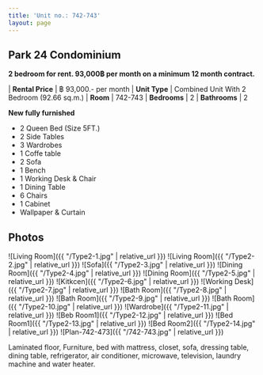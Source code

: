 ```yaml
---
title: 'Unit no.: 742-743'
layout: page
---
```


## Park 24 Condominium

**2 bedroom for rent. 93,000฿ per month on a minimum 12 month contract.**

| **Rental Price**  |  ฿ 93,000.- per month
| **Unit Type**     |  Combined Unit With 2 Bedroom (92.66 sq.m.)
| **Room**          |  742-743
| **Bedrooms**      |  2
| **Bathrooms**     |  2

**New fully furnished**

* 2 Queen Bed (Size 5FT.)
* 2 Side Tables
* 3 Wardrobes
* 1 Coffe table
* 2 Sofa
* 1 Bench
* 1 Working Desk & Chair
* 1 Dining Table
* 6 Chairs
* 1 Cabinet
* Wallpaper & Curtain

## Photos

![Living Room]({{ "/Type2-1.jpg" | relative_url }})
![Living Room]({{ "/Type2-2.jpg" | relative_url }})
![Sofa]({{ "/Type2-3.jpg" | relative_url }})
![Dining Room]({{ "/Type2-4.jpg" | relative_url }})
![Dining Room]({{ "/Type2-5.jpg" | relative_url }})
![Kitkcen]({{ "/Type2-6.jpg" | relative_url }})
![Working Desk]({{ "/Type2-7.jpg" | relative_url }})
![Bath Room]({{ "/Type2-8.jpg" | relative_url }})
![Bath Room]({{ "/Type2-9.jpg" | relative_url }})
![Bath Room]({{ "/Type2-10.jpg" | relative_url }})
![Wardrobe]({{ "/Type2-11.jpg" | relative_url }})
![Beb Room1]({{ "/Type2-12.jpg" | relative_url }})
![Bed Room1]({{ "/Type2-13.jpg" | relative_url }})
![Bed Room2]({{ "/Type2-14.jpg" | relative_url }})
![Plan-742-473]({{ "/742-743.jpg" | relative_url }})

Laminated floor, Furniture, bed with mattress, closet, sofa, dressing table,
dining table, refrigerator, air conditioner, microwave, television, laundry
machine and water heater.
